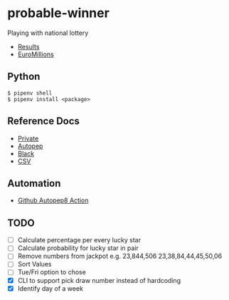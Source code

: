 # probable-winner
Playing with national lottery

- [Results](https://www.lottery.co.uk/lotto/results/archive-2019)
- [EuroMillions](https://www.national-lottery.co.uk/results/euromillions/draw-history)

## Python

```
$ pipenv shell
$ pipenv install <package>
```

## Reference Docs

- [Private](https://github.com/ivankatliarchuk/my-documents/tree/master/coding/python)
- [Autopep](https://github.com/hhatto/autopep8#pyproject-toml)
- [Black](https://github.com/psf/black)
- [CSV](http://zetcode.com/python/csv/)

## Automation

- [Github Autopep8 Action](https://github.com/peter-evans/autopep8)

## TODO

- [ ] Calculate percentage per every lucky star
- [ ] Calculate probability for lucky star in pair
- [ ] Remove numbers from jackpot e.g. 23,844,506 23,38,84,44,45,50,06
- [ ] Sort Values
- [ ] Tue/Fri option to chose
- [X] CLI to support pick draw number instead of hardcoding
- [X] Identify day of a week
